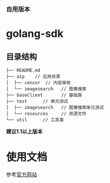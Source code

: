 ### 自用版本

# golang-sdk

## 目录结构
```
├── README.md
├── aip    // 应用目录
│  ├── censor  // 内容审核
│  └── imagesearch   // 图像搜索
├── baseClient       // 基础类
├── test      // 单元测试
│  ├── imagesearch   // 图像搜索单元测试
│  └── resources     // 资源文件
└── util      // 工具类
```
**建议1.1以上版本**

# 使用文档

参考[官方网站](http://ai.baidu.com/docs#/Begin/top)

